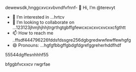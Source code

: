 dewewsdk,hnggcxvcxvbvndfvfnnf- 👋 Hi, I’m @terevyt
- 👀 I’m interested in ...hrtcv
- 💞️ I’m looking to collaborate on ...123123jhmjhjhhjtrgrthgtgbffgfewcxcxcxvcxvcxxcfgthtt
- 📫 How to reach me ..ffsdf444796226fddsfdssgre256dgbgredwwfewffewhgfg
- 😄 Pronouns: ...hgfgfbbgffgbdgfdgrefggreherhddfhdf
<!---4565werasdf4458dfg6262dsfgrerertjmhhsvfyfsdsdds
terevyt/terevyt is a ✨ special ✨ repository because its `README.md` (this f63ile) appears on your GitHub p58rodfgdfaadfdfadadasas
You can click the Preview link to take a look at your changevxxxxs.р123465bfdcvbcvbvc
--->55544dgffesnhhhf55
bfggbfvcxxcv
rwgrfae
